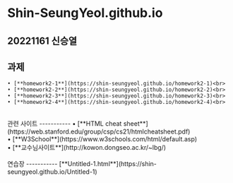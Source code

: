 # Shin-SeungYeol.github.io
20221161 신승열
-----------
과제
-----------
    • [**homework2-1**](https://shin-seungyeol.github.io/homework2-1)<br>
    • [**homework2-2**](https://shin-seungyeol.github.io/homework2-2)<br>
    • [**homework2-3**](https://shin-seungyeol.github.io/homework2-3)<br>
    • [**homework2-4**](https://shin-seungyeol.github.io/homework2-4)<br>
<br>
관련 사이트
-----------
    • [**HTML cheat sheet**](https://web.stanford.edu/group/csp/cs21/htmlcheatsheet.pdf)<br>
    • [**W3School**](https://www.w3schools.com/html/default.asp)<br>
    • [**교수님사이트**](http://kowon.dongseo.ac.kr/~lbg/)<br>
<br>
연습장
-----------
[**Untitled-1.html**](https://shin-seungyeol.github.io/Untitled-1)
